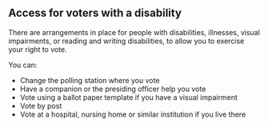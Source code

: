 ##  Access for voters with a disability

There are arrangements in place for people with disabilities, illnesses,
visual impairments, or reading and writing disabilities, to allow you to
exercise your right to vote.

You can:

  * Change the polling station where you vote 
  * Have a companion or the presiding officer help you vote 
  * Vote using a ballot paper template if you have a visual impairment 
  * Vote by post 
  * Vote at a hospital, nursing home or similar institution if you live there 
